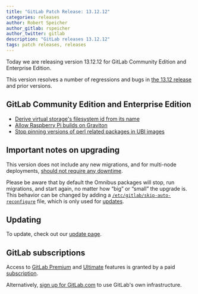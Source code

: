 ```yaml
---
title: "GitLab Patch Release: 13.12.12"
categories: releases
author: Robert Speicher
author_gitlab: rspeicher
author_twitter: gitlab
description: "GitLab releases 13.12.12"
tags: patch releases, releases
---
```


Today we are releasing version 13.12.12 for GitLab Community Edition and Enterprise Edition.

This version resolves a number of regressions and bugs in
[the 13.12 release](/releases/2021/05/22/gitlab-13-12-released/) and
prior versions.

## GitLab Community Edition and Enterprise Edition

* [Derive virtual storage's filesystem id from its name](https://gitlab.com/gitlab-org/gitaly/-/merge_requests/3833)
* [Allow Raspberry Pi builds on Graviton](https://gitlab.com/gitlab-org/omnibus-gitlab/-/merge_requests/5564)
* [Stop pinning versions of perl related packages in UBI images](https://gitlab.com/gitlab-org/build/CNG/-/merge_requests/733)

## Important notes on upgrading

This version does not include any new migrations, and for multi-node deployments, [should not require any downtime](https://docs.gitlab.com/ee/update/#upgrading-without-downtime).

Please be aware that by default the Omnibus packages will stop, run migrations,
and start again, no matter how “big” or “small” the upgrade is. This behavior
can be changed by adding a [`/etc/gitlab/skip-auto-reconfigure`](http://docs.gitlab.com/omnibus/update/README.html) file,
which is only used for [updates](https://docs.gitlab.com/omnibus/update/README.html).

## Updating

To update, check out our [update page](/update/).

## GitLab subscriptions

Access to [GitLab Premium](/pricing/premium/) and [Ultimate](/pricing/ultimate/) features is granted by a paid [subscription](/pricing/).

Alternatively, [sign up for GitLab.com](https://gitlab.com/users/sign_in)
to use GitLab's own infrastructure.
